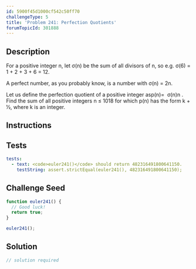 ```yaml
---
id: 5900f45d1000cf542c50ff70
challengeType: 5
title: 'Problem 241: Perfection Quotients'
forumTopicId: 301888
---
```


## Description
<section id='description'>
For a positive integer n, let σ(n) be the sum of all divisors of n, so e.g. σ(6) = 1 + 2 + 3 + 6 = 12.


A perfect number, as you probably know, is a number with σ(n) = 2n.

Let us define the perfection quotient of a positive integer asp(n)= 
σ(n)n
.
Find the sum of all positive integers n ≤ 1018 for which p(n) has the form k + 1⁄2, where k is an integer.
</section>

## Instructions
<section id='instructions'>

</section>

## Tests
<section id='tests'>

```yml
tests:
  - text: <code>euler241()</code> should return 482316491800641150.
    testString: assert.strictEqual(euler241(), 482316491800641150);

```

</section>

## Challenge Seed
<section id='challengeSeed'>

<div id='js-seed'>

```js
function euler241() {
  // Good luck!
  return true;
}

euler241();
```

</div>



</section>

## Solution
<section id='solution'>

```js
// solution required
```

</section>
